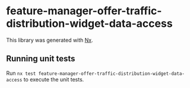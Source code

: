 # feature-manager-offer-traffic-distribution-widget-data-access

This library was generated with [Nx](https://nx.dev).

## Running unit tests

Run `nx test feature-manager-offer-traffic-distribution-widget-data-access` to execute the unit tests.
